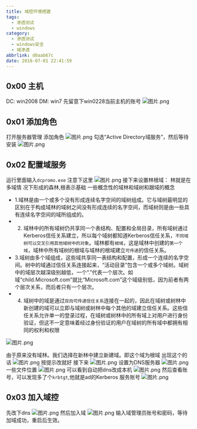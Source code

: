 ```yaml
---
title: 域控环境搭建
tags:
  - 渗透测试
  - windows
category:
  - 渗透测试
  - windows安全
  - 域渗透
abbrlink: d0aab67c
date: 2018-07-01 22:41:59
---
```


## 0x00 主机
 DC: win2008 
DM: win7
先留意下win0228当前主机的账号
![图片.png](https://upload-images.jianshu.io/upload_images/5443560-98fa836dbd3f9f94.png?imageMogr2/auto-orient/strip%7CimageView2/2/w/1240)

## 0x01 添加角色
打开服务器管理
添加角色
![图片.png](https://upload-images.jianshu.io/upload_images/5443560-a9e805529b17003f.png?imageMogr2/auto-orient/strip%7CimageView2/2/w/1240)
勾选“Active Directory域服务”，然后等待安装
![图片.png](https://upload-images.jianshu.io/upload_images/5443560-a367c165408de660.png?imageMogr2/auto-orient/strip%7CimageView2/2/w/1240)
## 0x02 配置域服务
运行里面输入`dcpromo.exe`
注意下这里
![图片.png](https://upload-images.jianshu.io/upload_images/5443560-dea27ff34db61e5c.png?imageMogr2/auto-orient/strip%7CimageView2/2/w/1240)
接下来设置林根域： 林就是在多域情 况下形成的森林,根表示基础
一些概念性的域林和域树和跟域的概念
- 1.域林是由一个或多个没有形成连续名字空间的域树组成。它与域树最明显的区别在于构成域林的域树之间没有形成连续的名字空间，而域树则是由一些具有连续名字空间的域所组成的。
- 2. 域林中的所有域树仍共享同一个表结构、配置和全局目录，所有域树通过Kerberos信任关系建立，所以每个域树都知道Kerberos信任关系，`不同域树可以交叉引用其他域树中的对象`。域林都有`根域`，这是域林中创建的`第一个域`，域林中所有域树的根域与域林的根域建立`可传递`的信任关系。
- 3.域树由多个域组成，这些域共享同一表结构和配置，形成一个连续的名字空间。树中的域通过信任关系连接起来，“活动目录”包含一个或多个域树。域树中的域层次越深级别越低，一个“.”代表一个层次。如域“child.Microsoft.com”就比“Microsoft.com”这个域级别低，因为前者有两个层次关系，而后者只有一个层次。
- 4. 域树中的域是通过`双向可传递信任关系`连接在一起的，因此在域树或树林中新创建的域可以立即与域树或树林中每个其他的域建立信任关系。这些信任关系允许单一的登录过程，在域树或树林中的所有域上对用户进行身份验证，但这不一定意味着经过身份验证的用户在域树的所有域中都拥有相同的权利和权限

![图片.png](https://upload-images.jianshu.io/upload_images/5443560-c666506e8c254fd8.png?imageMogr2/auto-orient/strip%7CimageView2/2/w/1240)

由于原来没有域林。我们选择在新林中建立新建域。即这个域为根域
出现这个的话
![图片.png](https://upload-images.jianshu.io/upload_images/5443560-5d6af192477fc1c0.png?imageMogr2/auto-orient/strip%7CimageView2/2/w/1240)
按提示改就好
接下来
![图片.png](https://upload-images.jianshu.io/upload_images/5443560-46947185bbec4fc7.png?imageMogr2/auto-orient/strip%7CimageView2/2/w/1240)
设置为DNS服务器
![图片.png](https://upload-images.jianshu.io/upload_images/5443560-458bc8dcf41884b6.png?imageMogr2/auto-orient/strip%7CimageView2/2/w/1240)
一些文件位置
![图片.png](https://upload-images.jianshu.io/upload_images/5443560-c5f19f0c3c22d667.png?imageMogr2/auto-orient/strip%7CimageView2/2/w/1240)
可以看到自动把dns改成本机
![图片.png](https://upload-images.jianshu.io/upload_images/5443560-140eeda7af0d03ac.png?imageMogr2/auto-orient/strip%7CimageView2/2/w/1240)
然后查看账号，可以发现多了个`krbtgt`,他就是ad的Kerberos 服务账号
![图片.png](https://upload-images.jianshu.io/upload_images/5443560-1296dab119a51271.png?imageMogr2/auto-orient/strip%7CimageView2/2/w/1240)

## 0x03 加入域控
先改下dns
![图片.png](https://upload-images.jianshu.io/upload_images/5443560-a4af56296254298e.png?imageMogr2/auto-orient/strip%7CimageView2/2/w/1240)
然后加入域
![图片.png](https://upload-images.jianshu.io/upload_images/5443560-16d69a0c0047961d.png?imageMogr2/auto-orient/strip%7CimageView2/2/w/1240)
输入域管理员账号和密码，等待加域成功，重启后生效。









